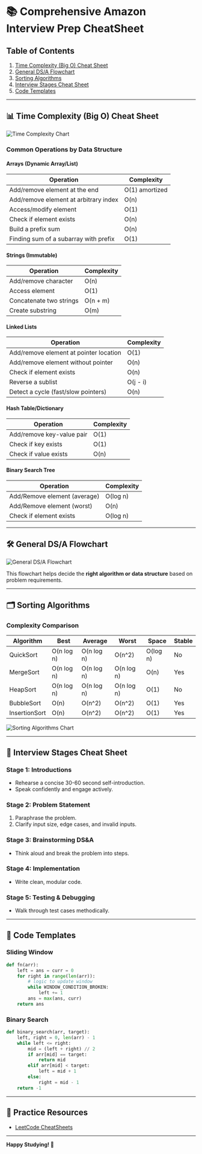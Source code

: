 # 📚 **Comprehensive Amazon Interview Prep CheatSheet**

## Table of Contents
1. [Time Complexity (Big O) Cheat Sheet](#time-complexity-big-o-cheat-sheet)
2. [General DS/A Flowchart](#general-dsa-flowchart)
3. [Sorting Algorithms](#sorting-algorithms)
4. [Interview Stages Cheat Sheet](#interview-stages-cheat-sheet)
5. [Code Templates](#code-templates)

---

## 📊 **Time Complexity (Big O) Cheat Sheet**
![Time Complexity Chart](/Technical%20Prep/Leetcode%20CheatSheet/Time%20complexity%20(Big%20O)%20Chart.png)

### **Common Operations by Data Structure**
#### **Arrays (Dynamic Array/List)**
| Operation                               | Complexity       |
|----------------------------------------|------------------|
| Add/remove element at the end           | O(1) amortized   |
| Add/remove element at arbitrary index   | O(n)             |
| Access/modify element                   | O(1)             |
| Check if element exists                 | O(n)             |
| Build a prefix sum                      | O(n)             |
| Finding sum of a subarray with prefix   | O(1)             |

#### **Strings (Immutable)**
| Operation                               | Complexity       |
|----------------------------------------|------------------|
| Add/remove character                    | O(n)             |
| Access element                          | O(1)             |
| Concatenate two strings                 | O(n + m)         |
| Create substring                        | O(m)             |

#### **Linked Lists**
| Operation                               | Complexity       |
|----------------------------------------|------------------|
| Add/remove element at pointer location  | O(1)             |
| Add/remove element without pointer      | O(n)             |
| Check if element exists                 | O(n)             |
| Reverse a sublist                       | O(j - i)         |
| Detect a cycle (fast/slow pointers)     | O(n)             |

#### **Hash Table/Dictionary**
| Operation                               | Complexity       |
|----------------------------------------|------------------|
| Add/remove key-value pair               | O(1)             |
| Check if key exists                     | O(1)             |
| Check if value exists                   | O(n)             |

#### **Binary Search Tree**
| Operation                               | Complexity       |
|----------------------------------------|------------------|
| Add/Remove element (average)            | O(log n)         |
| Add/Remove element (worst)              | O(n)             |
| Check if element exists                 | O(log n)         |

---

## 🛠 **General DS/A Flowchart**
![General DS/A Flowchart](/Technical%20Prep/Leetcode%20CheatSheet/General%20DS:A%20flowchart.png)

This flowchart helps decide the **right algorithm or data structure** based on problem requirements.

---

## 🗂 **Sorting Algorithms**
### **Complexity Comparison**
| Algorithm       | Best       | Average    | Worst      | Space | Stable |
|-----------------|------------|------------|------------|-------|--------|
| QuickSort       | O(n log n) | O(n log n) | O(n^2)     | O(log n) | No     |
| MergeSort       | O(n log n) | O(n log n) | O(n log n) | O(n)   | Yes    |
| HeapSort        | O(n log n) | O(n log n) | O(n log n) | O(1)   | No     |
| BubbleSort      | O(n)       | O(n^2)     | O(n^2)     | O(1)   | Yes    |
| InsertionSort   | O(n)       | O(n^2)     | O(n^2)     | O(1)   | Yes    |

![Sorting Algorithms Chart](/Technical%20Prep/Leetcode%20CheatSheet/Sorting%20algorithms.png)

---

## 🚀 **Interview Stages Cheat Sheet**
### **Stage 1: Introductions**
- Rehearse a concise 30-60 second self-introduction.
- Speak confidently and engage actively.

### **Stage 2: Problem Statement**
1. Paraphrase the problem.
2. Clarify input size, edge cases, and invalid inputs.

### **Stage 3: Brainstorming DS&A**
- Think aloud and break the problem into steps.

### **Stage 4: Implementation**
- Write clean, modular code.

### **Stage 5: Testing & Debugging**
- Walk through test cases methodically.

---

## 🧩 **Code Templates**
### **Sliding Window**
```python
def fn(arr):
    left = ans = curr = 0
    for right in range(len(arr)):
        # logic to update window
        while WINDOW_CONDITION_BROKEN:
            left += 1
        ans = max(ans, curr)
    return ans
```

### **Binary Search**
```python
def binary_search(arr, target):
    left, right = 0, len(arr) - 1
    while left <= right:
        mid = (left + right) // 2
        if arr[mid] == target:
            return mid
        elif arr[mid] < target:
            left = mid + 1
        else:
            right = mid - 1
    return -1
```

---

## 🌟 **Practice Resources**
- [LeetCode CheatSheets](https://leetcode.com/explore/interview/card/cheatsheets/720/resources/4723/)

---

**Happy Studying! 🚀**
